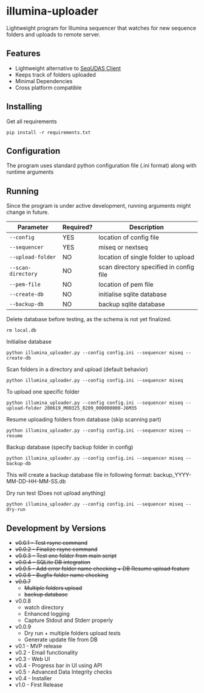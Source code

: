# illumina-uploader
Lightweight program for Illumina sequencer that watches for new sequence folders and uploads to remote server.

## Features
- Lightweight alternative to [SeqUDAS Client](https://github.com/duanjunhyq/sequdas_client) 
- Keeps track of folders uploaded
- Minimal Dependencies
- Cross platform compatible

## Installing
Get all requirements
```
pip install -r requirements.txt
```

## Configuration
The program uses standard python configuration file (.ini format) along with runtime arguments 

## Running
Since the program is under active development, running arguments might change in future.

| Parameter          | Required? | Description |
| ------------------ | --------- | ----------- |
| `--config`         | YES       | location of config file |
| `--sequencer`      | YES       | miseq or nextseq |
| `--upload-folder`  | NO        | location of single folder to upload |
| `--scan-directory` | NO        | scan directory specified in config file |
| `--pem-file`       | NO        | location of pem file |
| `--create-db`      | NO        | initialise sqlite database |
| `--backup-db`      | NO        | backup sqlite database |

Delete database before testing, as the schema is not yet finalized.
```
rm local.db
```

Initialise database
```
python illumina_uploader.py --config config.ini --sequencer miseq --create-db
```

Scan folders in a directory and upload (default behavior)
```
python illumina_uploader.py --config config.ini --sequencer miseq
```

To upload one specific folder
```
python illumina_uploader.py --config config.ini --sequencer miseq --upload-folder 200619_M00325_0209_000000000-J6M35
```

Resume uploading folders from database (skip scanning part)
```
python illumina_uploader.py --config config.ini --sequencer miseq --resume
```

Backup database (specify backup folder in config)
```
python illumina_uploader.py --config config.ini --sequencer miseq --backup-db
```
This will create a backup database file in following format: backup_YYYY-MM-DD-HH-MM-SS.db

Dry run test (Does not upload anything)
```
python illumina_uploader.py --config config.ini --sequencer miseq --dry-run
```



## Development by Versions
- ~~v0.0.1 - Test rsync command~~
- ~~v0.0.2 - Finalize rsync command~~
- ~~v0.0.3 - Test one folder from main script~~
- ~~v0.0.4 - SQLite DB integration~~
- ~~v0.0.5 - Add error folder name checking + DB Resume upload feature~~
- ~~v0.0.6 - Bugfix folder name checking~~
- ~~v0.0.7~~
    - ~~Multiple folders upload~~
    - ~~backup database~~
- v0.0.8
    - watch directory
    - Enhanced logging
    - Capture Stdout and Stderr properly
- v0.0.9
    - Dry run + multiple folders upload tests
    - Generate update file from DB
- v0.1   - MVP release
- v0.2   - Email functionality
- v0.3   - Web UI
- v0.4   - Progress bar in UI using API
- v0.5   - Advanced Data Integrity checks
- v0.4   - Installer
- v1.0   - First Release
 